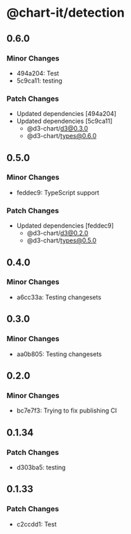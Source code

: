 # @chart-it/detection

## 0.6.0

### Minor Changes

- 494a204: Test
- 5c9ca11: testing

### Patch Changes

- Updated dependencies [494a204]
- Updated dependencies [5c9ca11]
  - @d3-chart/d3@0.3.0
  - @d3-chart/types@0.6.0

## 0.5.0

### Minor Changes

- feddec9: TypeScript support

### Patch Changes

- Updated dependencies [feddec9]
  - @d3-chart/d3@0.2.0
  - @d3-chart/types@0.5.0

## 0.4.0

### Minor Changes

- a6cc33a: Testing changesets

## 0.3.0

### Minor Changes

- aa0b805: Testing changesets

## 0.2.0

### Minor Changes

- bc7e7f3: Trying to fix publishing CI

## 0.1.34

### Patch Changes

- d303ba5: testing

## 0.1.33

### Patch Changes

- c2ccdd1: Test
